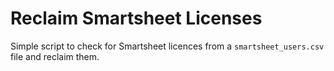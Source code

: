 # Reclaim Smartsheet Licenses

Simple script to check for Smartsheet licences from a `smartsheet_users.csv` file and reclaim them.
